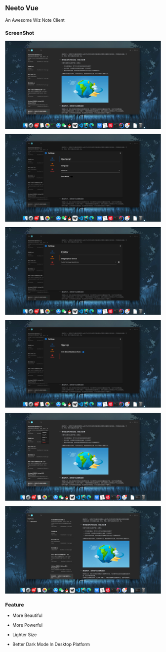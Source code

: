 ## Neeto Vue
An Awesome Wiz Note Client

### ScreenShot

![image-20200922222040214](./screenshot/image-20200922222040214.png)

![image-20200922221940169](./screenshot/image-20200922221940169.png)

![image-20200922222105635](./screenshot/image-20200922222105635.png)

![image-20200922222123091](./screenshot/image-20200922222123091.png)

![image-20200922222231243](./screenshot/image-20200922222231243.png)

![image-20200922222303311](./screenshot/image-20200922222303311.png)

### Feature

- More Beautiful

- More Powerful

- Lighter Size

- Better Dark Mode In Desktop Platform
